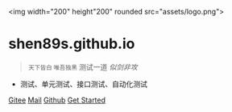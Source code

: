 <img width="200" height"200" rounded src="assets/logo.png">

# shen89s.github.io

> <small>天下皆白 唯吾独黑</small> 测试一道 <em>似剑非攻</em>

- 测试、单元测试、接口测试、自动化测试

[Gitee](https://shen89s.github.io)
[Mail](mailto:shenjb@thunisoft.com)
[Github](https://github.com/Shen89s/shen89s.github.io)
[Get Started](#简介)

